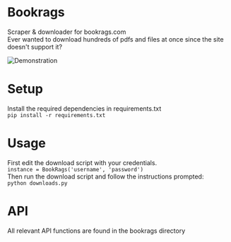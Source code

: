 # Bookrags
 Scraper & downloader for bookrags.com  
 Ever wanted to download hundreds of pdfs and files at once since the site doesn't support it? 

 ![Demonstration](https://github.com/qtKite/bookrags/blob/main/resources/example.gif?raw=true)

# Setup
 Install the required dependencies in requirements.txt  
 `pip install -r requirements.txt`  

# Usage
 First edit the download script with your credentials.  
 `instance = BookRags('username', 'password')`  
 Then run the download script and follow the instructions prompted:  
 `python downloads.py`

# API
 All relevant API functions are found in the bookrags directory
